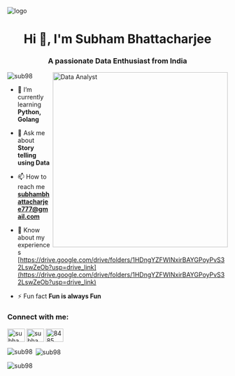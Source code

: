 ![logo](https://img.lovepik.com/background/20211021/large/lovepik-data-analysis-background-image_500442691.jpg)
<h1 align="center">Hi 👋, I'm Subham Bhattacharjee</h1>
<h3 align="center">A passionate Data Enthusiast from India</h3>

<img align="right" alt="Data Analyst" width="400" src="https://i.pinimg.com/originals/fc/71/63/fc71635c7f1b09ed30413f59bb749582.gif">

<p align="left"> <img src="https://komarev.com/ghpvc/?username=sub98&label=Profile%20views&color=0e75b6&style=flat" alt="sub98" /> </p>

- 🌱 I’m currently learning **Python, Golang**

- 💬 Ask me about **Story telling using Data**

- 📫 How to reach me **subhambhattacharjee777@gmail.com**

- 📄 Know about my experiences [https://drive.google.com/drive/folders/1HDngYZFWINxirBAYGPoyPvS32LswZeOb?usp=drive_link](https://drive.google.com/drive/folders/1HDngYZFWINxirBAYGPoyPvS32LswZeOb?usp=drive_link)

- ⚡ Fun fact **Fun is always Fun**

<h3 align="left">Connect with me:</h3>
<p align="left">
<a href="https://linkedin.com/in/subham bhattacharjeee" target="blank"><img align="center" src="https://raw.githubusercontent.com/rahuldkjain/github-profile-readme-generator/master/src/images/icons/Social/linked-in-alt.svg" alt="subham bhattacharjeee" height="30" width="40" /></a>
<a href="https://fb.com/subham bhattacharjee" target="blank"><img align="center" src="https://raw.githubusercontent.com/rahuldkjain/github-profile-readme-generator/master/src/images/icons/Social/facebook.svg" alt="subham bhattacharjee" height="30" width="40" /></a>
<a href="https://discord.gg/8485" target="blank"><img align="center" src="https://raw.githubusercontent.com/rahuldkjain/github-profile-readme-generator/master/src/images/icons/Social/discord.svg" alt="8485" height="30" width="40" /></a>
</p>

<p><img align="left" src="https://github-readme-stats.vercel.app/api/top-langs?username=sub98&show_icons=true&locale=en&layout=compact" alt="sub98" /></p>

<p>&nbsp;<img align="center" src="https://github-readme-stats.vercel.app/api?username=sub98&show_icons=true&locale=en" alt="sub98" /></p>

<p><img align="center" src="https://github-readme-streak-stats.herokuapp.com/?user=sub98&" alt="sub98" /></p>

